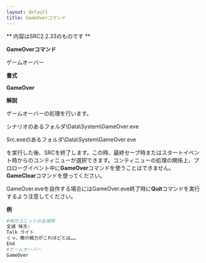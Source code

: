 ```yaml
---
layout: default
title: GameOverコマンド
---
```

** 内容はSRC2.2.33のものです **

**GameOverコマンド**

ゲームオーバー

**書式**

**GameOver**

**解説**

ゲームオーバーの処理を行います。

シナリオのあるフォルダ\Data\System\GameOver.eve

Src.exeのあるフォルダ\Data\System\GameOver.eve

を実行した後、SRCを終了します。この時、最終セーブ時またはスタートイベント時からのコンティニューが選択できます。コンティニューの処理の関係上、プロローグイベント中に**GameOver**コマンドを使うことはできません。**GameClear**コマンドを使ってください。

GameOver.eveを自作する場合にはGameOver.eve終了時に**Quit**コマンドを実行するよう注意してください。

**例**
```sh
#味方ユニットの全滅時
全滅 味方:
Talk ライト
くっ、敵の戦力がこれほどとは……
End
#ゲームオーバー
GameOver
```

